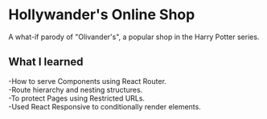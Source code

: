 # Hollywander's Online Shop  

A what-if parody of "Olivander's", a popular shop in the Harry Potter series.  

## What I learned  

-How to serve Components using React Router.  
-Route hierarchy and nesting structures.  
-To protect Pages using Restricted URLs.  
-Used React Responsive to conditionally render elements.   
